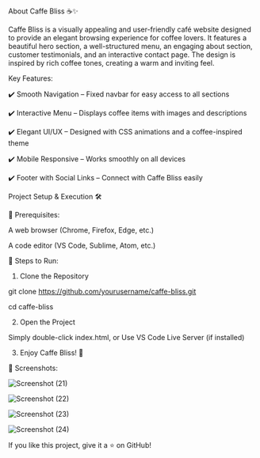About Caffe Bliss ☕✨


Caffe Bliss is a visually appealing and user-friendly café website designed to provide an elegant browsing experience for coffee lovers. It features a beautiful hero section, a well-structured menu, an engaging about section, customer testimonials, and an interactive contact page. The design is inspired by rich coffee tones, creating a warm and inviting feel.

Key Features:


✔️ Smooth Navigation – Fixed navbar for easy access to all sections

✔️ Interactive Menu – Displays coffee items with images and descriptions

✔️ Elegant UI/UX – Designed with CSS animations and a coffee-inspired theme

✔️ Mobile Responsive – Works smoothly on all devices

✔️ Footer with Social Links – Connect with Caffe Bliss easily


Project Setup & Execution 🛠️


🔹 Prerequisites:

A web browser (Chrome, Firefox, Edge, etc.)

A code editor (VS Code, Sublime, Atom, etc.)

🔹 Steps to Run:

1. Clone the Repository

git clone https://github.com/yourusername/caffe-bliss.git

cd caffe-bliss

2. Open the Project

Simply double-click index.html, or
Use VS Code Live Server (if installed)

3. Enjoy Caffe Bliss! 🎉


📸 Screenshots:

![Screenshot (21)](https://github.com/user-attachments/assets/fe2cb0e2-c0ae-42b5-8734-95dac8edd702)

![Screenshot (22)](https://github.com/user-attachments/assets/0d498fab-5ac4-4e96-964b-60398b2a17da)

![Screenshot (23)](https://github.com/user-attachments/assets/eb61d194-939b-4ee0-8c13-6edaa8829771)

![Screenshot (24)](https://github.com/user-attachments/assets/5c1a7177-dd5b-4761-a1bd-93596330455d)


If you like this project, give it a ⭐ on GitHub!
